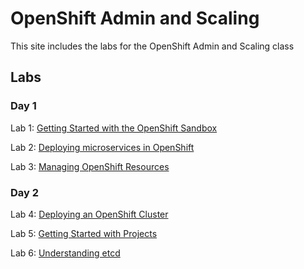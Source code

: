 # OpenShift Admin and Scaling

This site includes the labs for the OpenShift Admin and Scaling class


## Labs
### Day 1
Lab 1: [Getting Started with the OpenShift Sandbox](labs/openshift-sandbox)    

Lab 2: [Deploying microservices in OpenShift](labs/openshift-microservices)   

Lab 3: [Managing OpenShift Resources](https://developers.redhat.com/courses/foundations/manage-resource-objects)



### Day 2

Lab 4: [Deploying an OpenShift Cluster](labs/openshift-deploy)    

Lab 5: [Getting Started with Projects](labs/openshift-projects) 

Lab 6: [Understanding etcd](labs/openshift-etcd) 

